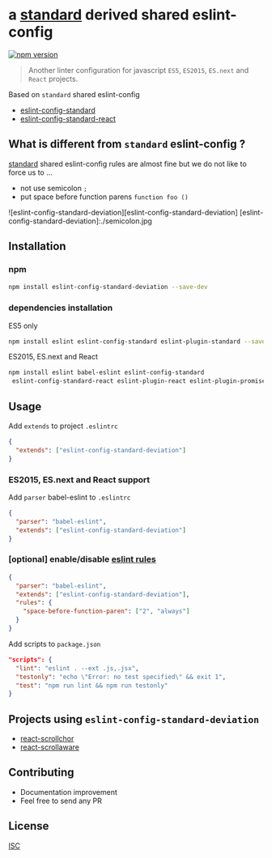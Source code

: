 # a [standard][standard] derived shared eslint-config

[![npm version](https://badge.fury.io/js/eslint-config-standard-deviation.svg)](https://badge.fury.io/js/eslint-config-standard-deviation)

> Another linter configuration for javascript `ES5`, `ES2015`, `ES.next` and `React` projects.

Based on `standard` shared eslint-config
* [eslint-config-standard][standard]
* [eslint-config-standard-react](https://github.com/feross/eslint-config-standard-react)

## What is different from `standard` eslint-config ?
[standard][standard] shared eslint-config rules are almost fine but we do not like to force us to ...
* not use semicolon `;`
* put space before function parens `function foo ()`

![eslint-config-standard-deviation][eslint-config-standard-deviation]
[eslint-config-standard-deviation]:./semicolon.jpg

[standard]: https://github.com/feross/eslint-config-standard

## Installation

### npm

```bash
npm install eslint-config-standard-deviation --save-dev
```

### dependencies installation

ES5 only
```bash
npm install eslint eslint-config-standard eslint-plugin-standard --save-dev
```

ES2015, ES.next and React
```bash
npm install eslint babel-eslint eslint-config-standard
 eslint-config-standard-react eslint-plugin-react eslint-plugin-promise eslint-plugin-standard --save-dev
```

## Usage
Add `extends` to project `.eslintrc`
```json
{
  "extends": ["eslint-config-standard-deviation"]
}
```

### ES2015, ES.next and React support
Add `parser` babel-eslint to `.eslintrc`
```json
{
  "parser": "babel-eslint",
  "extends": ["eslint-config-standard-deviation"]
}
```

### [optional] enable/disable [eslint rules](http://eslint.org/docs/rules/)
```json
{
  "parser": "babel-eslint",
  "extends": ["eslint-config-standard-deviation"],
  "rules": {
    "space-before-function-paren": ["2", "always"]
  }
}
```

Add scripts to `package.json`
```json
"scripts": {
  "lint": "eslint . --ext .js,.jsx",
  "testonly": "echo \"Error: no test specified\" && exit 1",
  "test": "npm run lint && npm run testonly"
}
```

## Projects using `eslint-config-standard-deviation`
* [react-scrollchor](https://github.com/bySabi/react-scrollchor)
* [react-scrollaware](https://github.com/bySabi/react-scrollaware)

## Contributing

* Documentation improvement
* Feel free to send any PR

## License

[ISC][isc-license]

[isc-license]:./LICENSE
